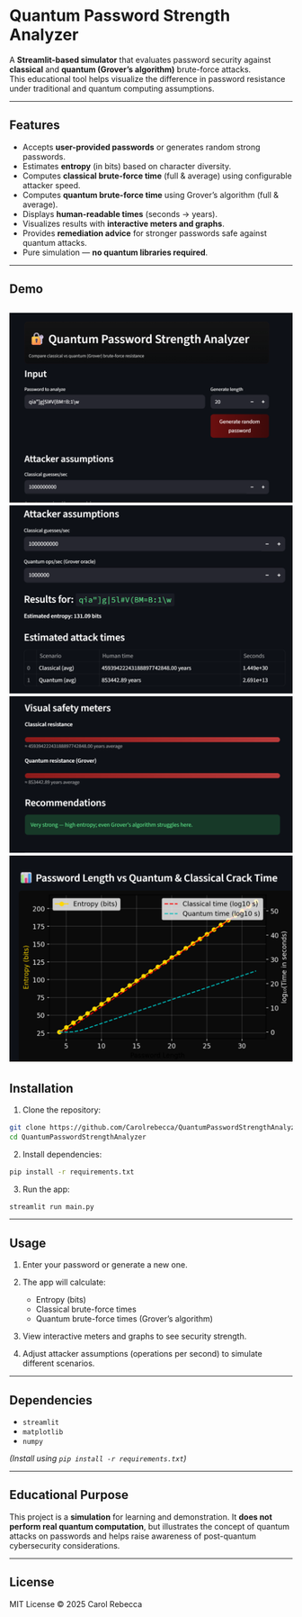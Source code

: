 
# Quantum Password Strength Analyzer

A **Streamlit-based simulator** that evaluates password security against **classical** and **quantum (Grover’s algorithm)** brute-force attacks.  
This educational tool helps visualize the difference in password resistance under traditional and quantum computing assumptions.

---

## Features

- Accepts **user-provided passwords** or generates random strong passwords.
- Estimates **entropy** (in bits) based on character diversity.
- Computes **classical brute-force time** (full & average) using configurable attacker speed.
- Computes **quantum brute-force time** using Grover’s algorithm (full & average).
- Displays **human-readable times** (seconds → years).
- Visualizes results with **interactive meters and graphs**.
- Provides **remediation advice** for stronger passwords safe against quantum attacks.
- Pure simulation — **no quantum libraries required**.

---

## Demo

![Demo Screenshot](Screenshots/ss1.png)  <!-- Add a screenshot of your app here -->
![Demo Screenshot](Screenshots/ss2.png)
![Demo Screenshot](Screenshots/ss3.png)
![Demo Screenshot](Screenshots/ss4.png)
---

## Installation

1. Clone the repository:
```bash
git clone https://github.com/Carolrebecca/QuantumPasswordStrengthAnalyzer.git
cd QuantumPasswordStrengthAnalyzer
````

2. Install dependencies:

```bash
pip install -r requirements.txt
```

3. Run the app:

```bash
streamlit run main.py
```

---

## Usage

1. Enter your password or generate a new one.
2. The app will calculate:

   * Entropy (bits)
   * Classical brute-force times
   * Quantum brute-force times (Grover’s algorithm)
3. View interactive meters and graphs to see security strength.
4. Adjust attacker assumptions (operations per second) to simulate different scenarios.

---

## Dependencies

* `streamlit`
* `matplotlib`
* `numpy`

*(Install using `pip install -r requirements.txt`)*

---

## Educational Purpose

This project is a **simulation** for learning and demonstration. It **does not perform real quantum computation**, but illustrates the concept of quantum attacks on passwords and helps raise awareness of post-quantum cybersecurity considerations.

---

## License

MIT License © 2025 Carol Rebecca

```



